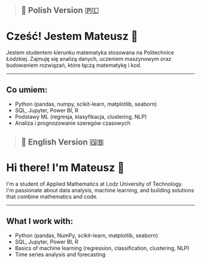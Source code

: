 > ## 📌 Polish Version 🇵🇱
# Cześć! Jestem Mateusz 👋

Jestem studentem kierunku matematyka stosowana na Politechnice Łódzkiej. 
Zajmuję się analizą danych, uczeniem maszynowym oraz budowaniem rozwiązań, które łączą matematykę i kod.

---

## Co umiem:
- Python (pandas, numpy, scikit-learn, matplotlib, seaborn)
- SQL, Jupyter, Power BI, R
- Podstawy ML (regresja, klasyfikacja, clustering, NLP)
- Analiza i prognozowanie szeregów czasowych


> ## 📌 English Version 🇬🇧

# Hi there! I'm Mateusz 👋

I'm a student of Applied Mathematics at Lodz University of Technology.  
I'm passionate about data analysis, machine learning, and building solutions that combine mathematics and code.

---

## What I work with:
- Python (pandas, NumPy, scikit-learn, matplotlib, seaborn)  
- SQL, Jupyter, Power BI, R
- Basics of machine learning (regression, classification, clustering, NLP)  
- Time series analysis and forecasting 
